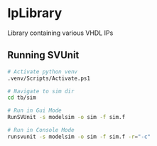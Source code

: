 # IpLibrary
Library containing various VHDL IPs


## Running SVUnit
```bash
# Activate python venv
.venv/Scripts/Activate.ps1

# Navigate to sim dir
cd tb/sim

# Run in Gui Mode
RunSVUnit -s modelsim -o sim -f sim.f 

# Run in Console Mode
runsvunit -s modelsim -o sim -f sim.f -r="-c"
```
